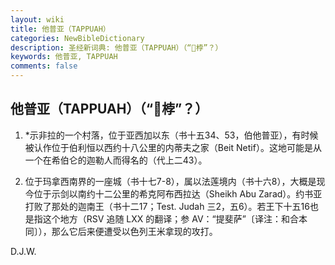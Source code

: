 ```yaml
---
layout: wiki
title: 他普亚（TAPPUAH）
categories: NewBibleDictionary
description: 圣经新词典: 他普亚（TAPPUAH）（“桲”？）
keywords: 他普亚, TAPPUAH
comments: false
---
```


## 他普亚（TAPPUAH）（“桲”？）

1. *示非拉的一个村落，位于亚西加以东（书十五34、53，伯他普亚），有时候被认作位于伯利恒以西约十八公里的内蒂夫之家（Beit Netif）。这地可能是从一个在希伯仑的迦勒人而得名的（代上二43）。

2. 位于玛拿西南界的一座城（书十七7-8），属以法莲境内（书十六8），大概是现今位于示剑以南约十二公里的希克阿布西拉达（Sheikh Abu Zarad）。约书亚打败了那处的迦南王（书十二17；Test. Judah 三2，五6）。若王下十五16也是指这个地方（RSV 追随 LXX 的翻译；参 AV：“提斐萨”〔译注：和合本同〕），那么它后来便遭受以色列王米拿现的攻打。

D.J.W.








